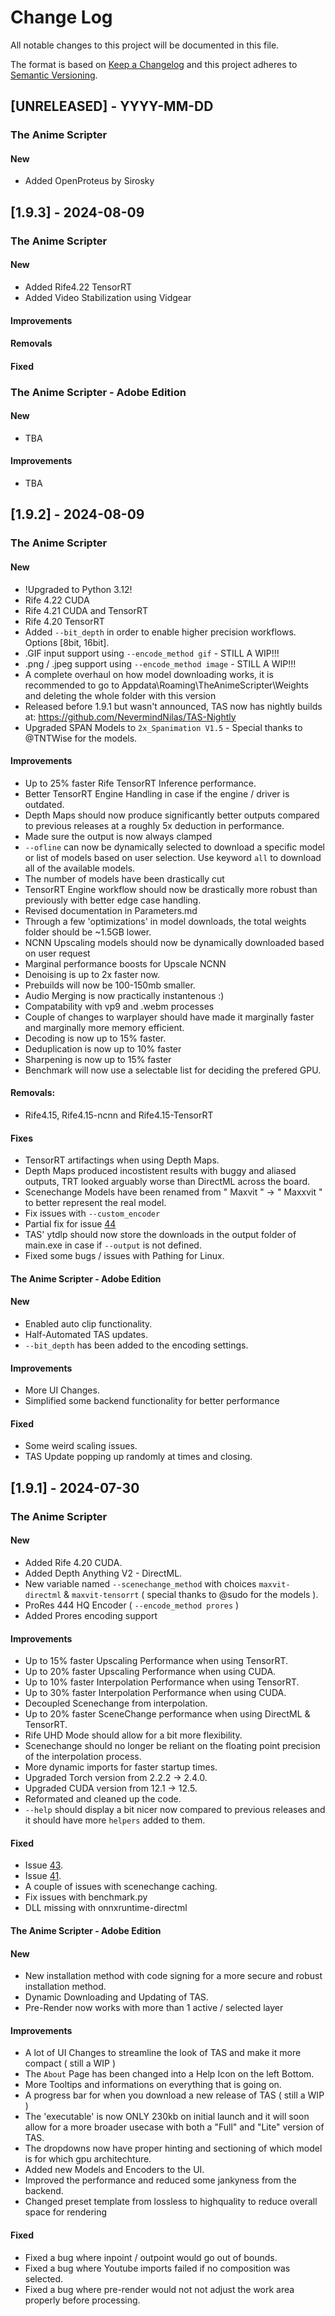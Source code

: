 
# Change Log
All notable changes to this project will be documented in this file.
 
The format is based on [Keep a Changelog](http://keepachangelog.com/)
and this project adheres to [Semantic Versioning](http://semver.org/).

## [UNRELEASED] - YYYY-MM-DD

### The Anime Scripter

#### New
- Added OpenProteus by Sirosky


## [1.9.3] - 2024-08-09

### The Anime Scripter

#### New
- Added Rife4.22 TensorRT
- Added Video Stabilization using Vidgear

#### Improvements

#### Removals

#### Fixed

### The Anime Scripter - Adobe Edition

#### New
- TBA

#### Improvements
- TBA


## [1.9.2] - 2024-08-09

### The Anime Scripter

#### New
- !Upgraded to Python 3.12!
- Rife 4.22 CUDA
- Rife 4.21 CUDA and TensorRT
- Rife 4.20 TensorRT
- Added `--bit_depth` in order to enable higher precision workflows. Options [8bit, 16bit].
- .GIF input support using `--encode_method gif` - STILL A WIP!!!
- .png / .jpeg support using `--encode_method image` - STILL A WIP!!!
- A complete overhaul on how model downloading works, it is recommended to go to Appdata\Roaming\TheAnimeScripter\Weights and deleting the whole folder with this version
- Released before 1.9.1 but wasn't announced, TAS now has nightly builds at: https://github.com/NevermindNilas/TAS-Nightly
- Upgraded SPAN Models to `2x_Spanimation V1.5` - Special thanks to @TNTWise for the models.

#### Improvements
- Up to 25% faster Rife TensorRT Inference performance.
- Better TensorRT Engine Handling in case if the engine / driver is outdated.
- Depth Maps should now produce significantly better outputs compared to previous releases at a roughly 5x deduction in performance.
- Made sure the output is now always clamped
- `--ofline` can now be dynamically selected to download a specific model or list of models based on user selection. Use keyword `all` to download all of the available models.
- The number of models have been drastically cut 
- TensorRT Engine workflow should now be drastically more robust than previously with better edge case handling.
- Revised documentation in Parameters.md
- Through a few 'optimizations' in model downloads, the total weights folder should be ~1.5GB lower.
- NCNN Upscaling models should now be dynamically downloaded based on user request
- Marginal performance boosts for Upscale NCNN
- Denoising is up to 2x faster now.
- Prebuilds will now be 100-150mb smaller.
- Audio Merging is now practically instantenous :)
- Compatability with vp9 and .webm processes
- Couple of changes to warplayer should have made it marginally faster and marginally more memory efficient.
- Decoding is now up to 15% faster.
- Deduplication is now up to 10% faster
- Sharpening is now up to 15% faster
- Benchmark will now use a selectable list for deciding the prefered GPU.

#### Removals:
- Rife4.15, Rife4.15-ncnn and Rife4.15-TensorRT

#### Fixes
- TensorRT artifactings when using Depth Maps.
- Depth Maps produced incostistent results with buggy and aliased outputs, TRT looked arguably worse than DirectML across the board.
- Scenechange Models have been renamed from " Maxvit " -> " Maxxvit " to better represent the real model.
- Fix issues with `--custom_encoder`
- Partial fix for issue [44](https://github.com/NevermindNilas/TheAnimeScripter/issues/44)
- TAS' ytdlp should now store the downloads in the output folder of main.exe in case if `--output` is not defined.
- Fixed some bugs / issues with Pathing for Linux.

#### The Anime Scripter - Adobe Edition

#### New
- Enabled auto clip functionality.
- Half-Automated TAS updates.
- `--bit_depth` has been added to the encoding settings.

#### Improvements
- More UI Changes.
- Simplified some backend functionality for better performance

#### Fixed
- Some weird scaling issues.
- TAS Update popping up randomly at times and closing.

## [1.9.1] - 2024-07-30
 
### The Anime Scripter

#### New
- Added Rife 4.20 CUDA.
- Added Depth Anything V2 - DirectML.
- New variable named `--scenechange_method` with choices `maxvit-directml` & `maxvit-tensorrt` ( special thanks to @sudo for the models ).
- ProRes 444 HQ Encoder ( `--encode_method prores` )
- Added Prores encoding support

#### Improvements
- Up to 15% faster Upscaling Performance when using TensorRT.
- Up to 20% faster Upscaling Performance when using CUDA.
- Up to 10% faster Interpolation Performance when using TensorRT.
- Up to 30% faster Interpolation Performance when using CUDA.
- Decoupled Scenechange from interpolation.
- Up to 20% faster SceneChange performance when using DirectML & TensorRT.
- Rife UHD Mode should allow for a bit more flexibility.
- Scenechange should no longer be reliant on the floating point precision of the interpolation process.
- More dynamic imports for faster startup times.
- Upgraded Torch version from 2.2.2 -> 2.4.0.
- Upgraded CUDA version from 12.1 -> 12.5.
- Reformated and cleaned up the code.
- `--help` should display a bit nicer now compared to previous releases and it should have more `helpers` added to them.
 
#### Fixed
- Issue [43](https://github.com/NevermindNilas/TheAnimeScripter/issues/43).
- Issue [41](https://github.com/NevermindNilas/TheAnimeScripter/issues/41).
- A couple of issues with scenechange caching.
- Fix issues with benchmark.py
- DLL missing with onnxruntime-directml

#### The Anime Scripter - Adobe Edition

#### New
- New installation method with code signing for a more secure and robust installation method.
- Dynamic Downloading and Updating of TAS.
- Pre-Render now works with more than 1 active / selected layer

#### Improvements
- A lot of UI Changes to streamline the look of TAS and make it more compact ( still a WIP )
- The `About` Page has been changed into a Help Icon on the left Bottom.
- More Tooltips and informations on everything that is going on.
- A progress bar for when you download a new release of TAS ( still a WIP )
- The 'executable' is now ONLY 230kb on initial launch and it will soon allow for a more broader usecase with both a "Full" and "Lite" version of TAS.
- The dropdowns now have proper hinting and sectioning of which model is for which gpu architechture.
- Added new Models and Encoders to the UI.
- Improved the performance and reduced some jankyness from the backend.
- Changed preset template from lossless to highquality to reduce overall space for rendering

#### Fixed
- Fixed a bug where inpoint / outpoint would go out of bounds.
- Fixed a bug where Youtube imports failed if no composition was selected.
- Fixed a bug where pre-render would not not adjust the work area properly before processing.
